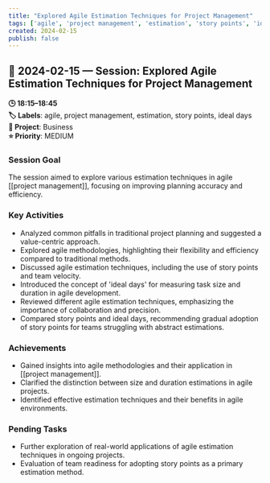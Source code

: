 ```yaml
---
title: "Explored Agile Estimation Techniques for Project Management"
tags: ['agile', 'project management', 'estimation', 'story points', 'ideal days']
created: 2024-02-15
publish: false
---
```


## 📅 2024-02-15 — Session: Explored Agile Estimation Techniques for Project Management

**🕒 18:15–18:45**  
**🏷️ Labels**: agile, project management, estimation, story points, ideal days  
**📂 Project**: Business  
**⭐ Priority**: MEDIUM  


### Session Goal
The session aimed to explore various estimation techniques in agile [[project management]], focusing on improving planning accuracy and efficiency.

### Key Activities
- Analyzed common pitfalls in traditional project planning and suggested a value-centric approach.
- Explored agile methodologies, highlighting their flexibility and efficiency compared to traditional methods.
- Discussed agile estimation techniques, including the use of story points and team velocity.
- Introduced the concept of 'ideal days' for measuring task size and duration in agile development.
- Reviewed different agile estimation techniques, emphasizing the importance of collaboration and precision.
- Compared story points and ideal days, recommending gradual adoption of story points for teams struggling with abstract estimations.

### Achievements
- Gained insights into agile methodologies and their application in [[project management]].
- Clarified the distinction between size and duration estimations in agile projects.
- Identified effective estimation techniques and their benefits in agile environments.

### Pending Tasks
- Further exploration of real-world applications of agile estimation techniques in ongoing projects.
- Evaluation of team readiness for adopting story points as a primary estimation method.
